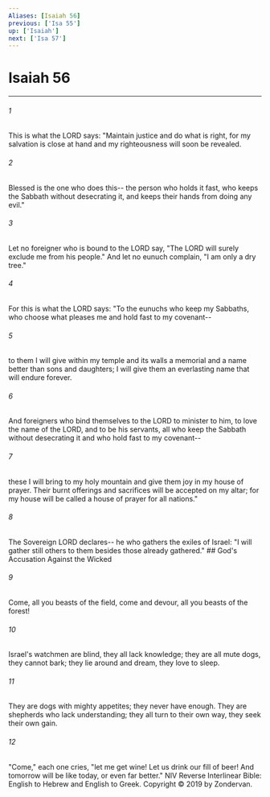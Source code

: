 ```yaml
---
Aliases: [Isaiah 56]
previous: ['Isa 55']
up: ['Isaiah']
next: ['Isa 57']
---
```

# Isaiah 56

***


###### 1 
This is what the LORD says: "Maintain justice and do what is right, for my salvation is close at hand and my righteousness will soon be revealed. 

###### 2 
Blessed is the one who does this-- the person who holds it fast, who keeps the Sabbath without desecrating it, and keeps their hands from doing any evil." 

###### 3 
Let no foreigner who is bound to the LORD say, "The LORD will surely exclude me from his people." And let no eunuch complain, "I am only a dry tree." 

###### 4 
For this is what the LORD says: "To the eunuchs who keep my Sabbaths, who choose what pleases me and hold fast to my covenant-- 

###### 5 
to them I will give within my temple and its walls a memorial and a name better than sons and daughters; I will give them an everlasting name that will endure forever. 

###### 6 
And foreigners who bind themselves to the LORD to minister to him, to love the name of the LORD, and to be his servants, all who keep the Sabbath without desecrating it and who hold fast to my covenant-- 

###### 7 
these I will bring to my holy mountain and give them joy in my house of prayer. Their burnt offerings and sacrifices will be accepted on my altar; for my house will be called a house of prayer for all nations." 

###### 8 
The Sovereign LORD declares-- he who gathers the exiles of Israel: "I will gather still others to them besides those already gathered." ## God's Accusation Against the Wicked 

###### 9 
Come, all you beasts of the field, come and devour, all you beasts of the forest! 

###### 10 
Israel's watchmen are blind, they all lack knowledge; they are all mute dogs, they cannot bark; they lie around and dream, they love to sleep. 

###### 11 
They are dogs with mighty appetites; they never have enough. They are shepherds who lack understanding; they all turn to their own way, they seek their own gain. 

###### 12 
"Come," each one cries, "let me get wine! Let us drink our fill of beer! And tomorrow will be like today, or even far better." NIV Reverse Interlinear Bible: English to Hebrew and English to Greek. Copyright © 2019 by Zondervan.
